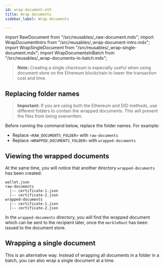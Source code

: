 ```yaml
---
id: wrap-document-eth
title: Wrap documents
sidebar_label: Wrap documents

---
```

import RawDocument from "/src/reusables/_raw-document.mdx";
import WrapDocumentIntro from "/src/reusables/_wrap-document-intro.mdx";
import WrapSingleDocument from "/src/reusables/_wrap-single-document.mdx";
import WrapDocumentsInBatch from "/src/reusables/_wrap-documents-in-batch.mdx";

<RawDocument />

<WrapDocumentIntro />

>**Note:** Creating a single checksum is especially useful when using document store on the Ethereum blockchain to lower the transaction cost and time.

## Replacing folder names

>**Important:** If you are using both the Ethereum and DID methods, use different folders to contain the wrapped documents. This will prevent the files from being overwritten.

Before running the command below, replace the folder names. For example:

* Replace `<RAW_DOCUMENTS_FOLDER>` with `raw-documents`
* Replace `<WRAPPED_DOCUMENTS_FOLDER>` with `wrapped-documents`

<WrapDocumentsInBatch />

<!--
This file is mostly duplicated with the same content at the following locations:
1. docs/did-section/wrap-document-did.md
2. docs/ethereum-section/wrap-document-eth.md
 -->

## Viewing the wrapped documents

At the same time, you will notice that another directory `wrapped-documents` has been created:

```text
wallet.json
raw-documents
  |-- certificate-1.json
  |-- certificate-2.json
wrapped-documents
  |-- certificate-1.json
  |-- certificate-2.json
```

In the `wrapped-documents` directory, you will find the wrapped document which can be sent to the recipient later, once the `merkleRoot` has been issued to the document store.

## Wrapping a single document
This is an alternative way. Instead of wrapping all documents in a folder in a batch, you can also wrap a single document at a time.

<WrapSingleDocument />

<!-- Reuse the steps to wrap a single document -->